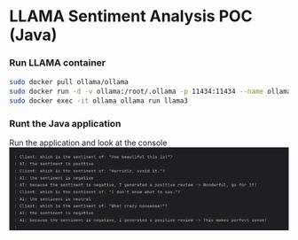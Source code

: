 # LLAMA Sentiment Analysis POC (Java)

### Run LLAMA container

```bash
sudo docker pull ollama/ollama
sudo docker run -d -v ollama:/root/.ollama -p 11434:11434 --name ollama ollama/ollama
sudo docker exec -it ollama ollama run llama3
```

### Runt the Java application

Run the application and look at the console
![console-result](screenshots/ai-interaction.png)